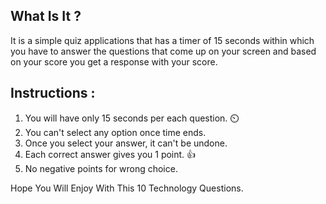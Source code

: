 ## What Is It ?
It is a simple quiz applications that has a timer of 15 seconds within which you have to answer the questions that come up on your screen and based on your score you get a response with your score.

## Instructions :
1) You will have only 15 seconds per each question. ⏲️
2) You can't select any option once time ends.
3) Once you select your answer, it can't be undone.  
4) Each correct answer gives you 1 point.  👍
5) No negative points for wrong choice. 

Hope You Will Enjoy With This 10 Technology Questions. 
